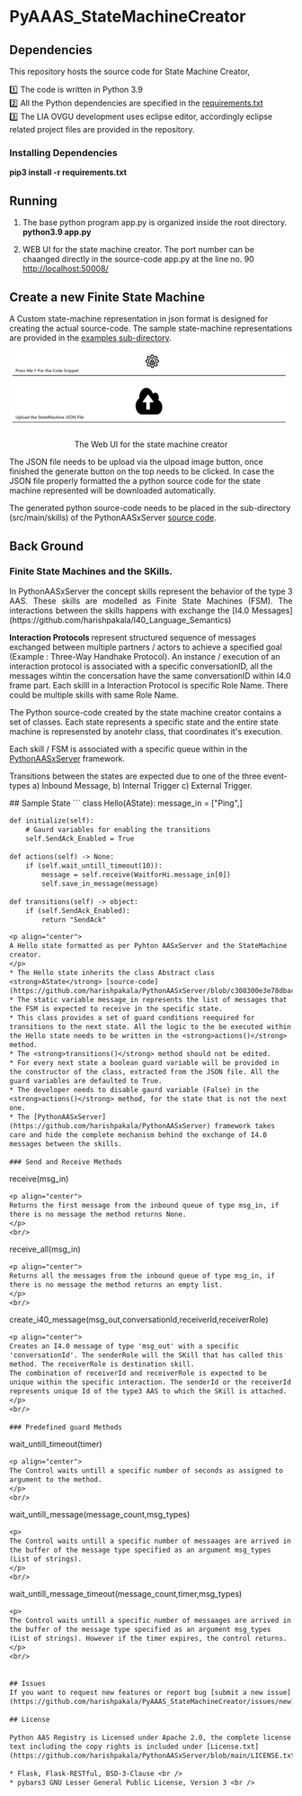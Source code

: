 # PyAAAS_StateMachineCreator
## Dependencies

This repository hosts the source code for State Machine Creator, 

:one: The  code is written in Python 3.9 <br />
:two: All the Python dependencies are specified in the [requirements.txt](https://github.com/harishpakala/PythonAASxServer/blob/master/requirements.txt) <br />
:three: The LIA OVGU development uses eclipse editor, accordingly eclipse related project files are provided in the repository.

### Installing Dependencies
<strong>pip3 install -r requirements.txt</strong> <br/>

## Running 
1) The base python program app.py is organized inside the root directory.  <br/>
<strong>python3.9 app.py</strong> <br/>

2) WEB UI for the state machine creator. The port number can be chaanged directly in the source-code app.py at the line no. 90
   <http://localhost:50008/>

## Create a new Finite State Machine
A Custom state-machine representation in json format is designed for creating the actual source-code. The sample state-machine representations are provided in the [examples sub-directory](https://github.com/harishpakala/PyAAAS_StateMachineCreator/tree/main/examples). 

![plot](./static/images/statemachinecreator_webui.png)
<p align="center">
The Web UI for the state machine creator
</p>

The JSON file needs to be upload via the ulpoad image button, once finished the generate button on the top needs to be clicked. In case the JSON file properly formatted the a python source code for the state machine represented will be downloaded automatically.

The generated python source-code needs to be placed in the sub-directory (src/main/skills) of the PythonAASxServer [source code](https://github.com/harishpakala/PythonAASxServer).

## Back Ground 
### Finite State Machines and the SKills.
<p align="justify">
In PythonAASxServer the concept skills represent the behavior of the type 3 AAS. These skills are modelled as Finite State Machines (FSM). The interactions between the skills happens with exchange the [I4.0 Messages](https://github.com/harishpakala/I40_Language_Semantics) <br/>
   
<strong>Interaction Protocols </strong> represent structured sequence of messages exchanged between multiple partners / actors to achieve a specified goal (Example : Three-Way Handhake Protocol). An instance / execution of an interaction protocol is associated with a specific conversationID, all the messages wihtin the concersation have the same conversationID within I4.0 frame part. Each skilll in a Interaction Protocol is specific Role Name. There could be multiple skills with same Role Name.<br/>

The Python source-code created by the state machine creator contains a set of classes. Each state represents a specific state and the entire state machine is represensted by anotehr class, that coordinates it's execution. <br/>

Each skill / FSM is associated with a specific queue within in the [PythonAASxServer](https://github.com/harishpakala/PythonAASxServer) framework.<br/>

Transitions between the states are expected due to one of the three event-types a) Inbound Message, b) Internal Trigger c) External Trigger.<br/>
</p>
## Sample State
```
class Hello(AState):
    message_in =  ["Ping",]       
    
    def initialize(self):
        # Gaurd variables for enabling the transitions
        self.SendAck_Enabled = True 
            
    def actions(self) -> None:
        if (self.wait_untill_timeout(10)):
            message = self.receive(WaitforHi.message_in[0])
            self.save_in_message(message)
        
    def transitions(self) -> object:
        if (self.SendAck_Enabled):
            return "SendAck"
```
<p align="center">
A Hello state formatted as per Pyhton AASxServer and the StateMachine creator.
</p>
* The Hello state inherits the class Abstract class <strong>AState</strong> [source-code](https://github.com/harishpakala/PythonAASxServer/blob/c308300e3e78dbac5cacbbf6c09fc526a4d52eff/src/main/utils/sip.py#L43).
* The static variable message_in represents the list of messages that the FSM is expected to receive in the specific state.
* This class provides a set of guard conditions reequired for transitions to the next state. All the logic to the be executed within the Hello state needs to be written in the <strong>actions()</strong> method.
* The <strong>transitions()</strong> method should not be edited.
* For every next state a boolean guard variable will be provided in the constructor of the class, extracted from the JSON file. All the guard variables are defaulted to True.
* The developer needs to disable gaurd variable (False) in the <strong>actions()</strong> method, for the state that is not the next one.
* The [PythonAASxServer](https://github.com/harishpakala/PythonAASxServer) framework takes care and hide the complete mechanism behind the exchange of I4.0 messages between the skills.

### Send and Receive Methods 
```
receive(msg_in)
```
<p align="center">
Returns the first message from the inbound queue of type msg_in, if there is no message the method returns None.
</p>
<br/>
```
receive_all(msg_in)
```
<p align="center">
Returns all the messages from the inbound queue of type msg_in, if there is no message the method returns an empty list.
</p>
<br/>

```
create_i40_message(msg_out,conversationId,receiverId,receiverRole)
```
<p align="center">
Creates an I4.0 message of type 'msg_out' with a specific 'conversationId'. The senderRole will the SKill that has called this method. The receiverRole is destination skill.
The combination of receiverId and receiverRole is expected to be unique within the specific interaction. The senderId or the receiverId represents unique Id of the type3 AAS to which the SKill is attached.
</p>
<br/>

### Predefined guard Methods

```
wait_untill_timeout(timer)
```
<p align="center">
The Control waits untill a specific number of seconds as assigned to argument to the method.
</p>
<br/>

```
wait_untill_message(message_count,msg_types)
```
<p>
The Control waits untill a specific number of messaages are arrived in the buffer of the message type specified as an argument msg_types (List of strings).
</p>
<br/>

```
wait_untill_message_timeout(message_count,timer,msg_types)
```
<p>
The Control waits untill a specific number of messaages are arrived in the buffer of the message type specified as an argument msg_types (List of strings). However if the timer expires, the control returns.
</p>
<br/>


## Issues
If you want to request new features or report bug [submit a new issue](https://github.com/harishpakala/PyAAAS_StateMachineCreator/issues/new)

## License

Python AAS Registry is Licensed under Apache 2.0, the complete license text including the copy rights is included under [License.txt](https://github.com/harishpakala/PythonAASxServer/blob/main/LICENSE.txt)

* Flask, Flask-RESTful, BSD-3-Clause <br />
* pybars3 GNU Lesser General Public License, Version 3 <br />
